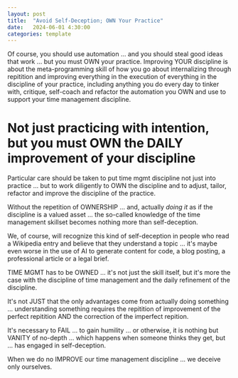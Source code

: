 ```yaml
---
layout: post
title:  "Avoid Self-Deception; OWN Your Practice"
date:   2024-06-01 4:30:00
categories: template
---
```


Of course, you should use automation ... and you should steal good ideas that work ... but you must OWN your practice. Improving YOUR discipline is about the meta-programming skill of how you go about internalizing through repitition and improving everything in the execution of everything in the discipline of your practice, including anything you do every day to tinker with, critique, self-coach and refactor the automation you OWN and use to support your time management discipline.

# Not just practicing with intention, but you must OWN the DAILY improvement of your discipline
 
Particular care should be taken to put time mgmt discipline not just into practice ... but to work diligently to OWN the discipline and to adjust, tailor, refactor and improve the discipline of the practice.

Without the repetition of OWNERSHIP ... and, actually *doing it* as if the discipline is a valued asset ... the so-called knowledge of the time management skillset becomes nothing more than self-deception.

We, of course, will recognize this kind of self-deception in people who read a Wikipedia entry and believe that they understand a topic ... it's maybe even worse in the use of AI to generate content for code, a blog posting, a professional article or a legal brief.

TIME MGMT has to be OWNED ... it's not just the skill itself, but it's more the case with the discipline of time management and the daily refinement of the discipline. 

It's not JUST that the only advantages come from actually doing something ... understanding something requires the repitition of improvement of the perfect repitition AND the correction of the imperfect repition.

It's necessary to FAIL ... to gain humility ... or otherwise, it is nothing but VANITY of no-depth ... which happens when someone thinks they get, but ... has engaged in self-deception.

When we do no IMPROVE our time management discipline ... we deceive only ourselves.
